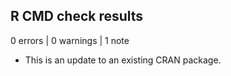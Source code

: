 ## R CMD check results

0 errors | 0 warnings | 1 note

* This is an update to an existing CRAN package.


